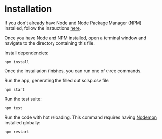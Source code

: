 Installation
============

If you don't already have Node and Node Package Manager (NPM) installed, follow the instructions [here](https://nodejs.org/en/download/).

Once you have Node and NPM installed, open a terminal window and navigate to the directory containing this file.

Install dependencies:

```
npm install
```

Once the installation finishes, you can run one of three commands.

Run the app, generating the filled out sclsp.csv file:

```
npm start
```

Run the test suite:

```
npm test
```

Run the code with hot reloading. This command requires having [Nodemon](https://github.com/remy/nodemon) installed globally:

```
npm restart
```
